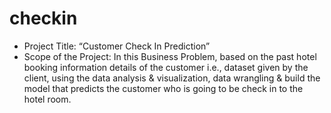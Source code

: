 # checkin

* Project Title: “Customer Check In Prediction”
* Scope of the Project: In this Business Problem, based on the past hotel booking information details of the customer i.e., dataset given by the client, using the data  analysis & visualization, data wrangling & build the model that predicts the customer who is going to be check in to the hotel room.
